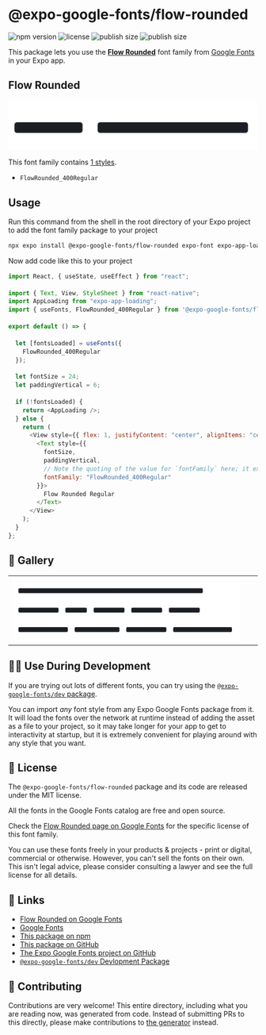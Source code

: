 # @expo-google-fonts/flow-rounded

![npm version](https://flat.badgen.net/npm/v/@expo-google-fonts/flow-rounded)
![license](https://flat.badgen.net/github/license/expo/google-fonts)
![publish size](https://flat.badgen.net/packagephobia/install/@expo-google-fonts/flow-rounded)
![publish size](https://flat.badgen.net/packagephobia/publish/@expo-google-fonts/flow-rounded)

This package lets you use the [**Flow Rounded**](https://fonts.google.com/specimen/Flow+Rounded) font family from [Google Fonts](https://fonts.google.com/) in your Expo app.

## Flow Rounded

![Flow Rounded](./font-family.png)

This font family contains [1 styles](#-gallery).

- `FlowRounded_400Regular`

## Usage

Run this command from the shell in the root directory of your Expo project to add the font family package to your project

```sh
npx expo install @expo-google-fonts/flow-rounded expo-font expo-app-loading
```

Now add code like this to your project

```js
import React, { useState, useEffect } from "react";

import { Text, View, StyleSheet } from "react-native";
import AppLoading from "expo-app-loading";
import { useFonts, FlowRounded_400Regular } from '@expo-google-fonts/flow-rounded';

export default () => {

  let [fontsLoaded] = useFonts({
    FlowRounded_400Regular
  });

  let fontSize = 24;
  let paddingVertical = 6;

  if (!fontsLoaded) {
    return <AppLoading />;
  } else {
    return (
      <View style={{ flex: 1, justifyContent: "center", alignItems: "center" }}>
        <Text style={{
          fontSize,
          paddingVertical,
          // Note the quoting of the value for `fontFamily` here; it expects a string!
          fontFamily: "FlowRounded_400Regular"
        }}>
          Flow Rounded Regular
        </Text>
      </View>
    );
  }
};
```

## 🔡 Gallery


||||
|-|-|-|
|![FlowRounded_400Regular](./FlowRounded_400Regular.ttf.png)||||


## 👩‍💻 Use During Development

If you are trying out lots of different fonts, you can try using the [`@expo-google-fonts/dev` package](https://github.com/expo/google-fonts/tree/master/font-packages/dev#readme).

You can import _any_ font style from any Expo Google Fonts package from it. It will load the fonts over the network at runtime instead of adding the asset as a file to your project, so it may take longer for your app to get to interactivity at startup, but it is extremely convenient for playing around with any style that you want.


## 📖 License

The `@expo-google-fonts/flow-rounded` package and its code are released under the MIT license.

All the fonts in the Google Fonts catalog are free and open source.

Check the [Flow Rounded page on Google Fonts](https://fonts.google.com/specimen/Flow+Rounded) for the specific license of this font family.

You can use these fonts freely in your products & projects - print or digital, commercial or otherwise. However, you can't sell the fonts on their own. This isn't legal advice, please consider consulting a lawyer and see the full license for all details.

## 🔗 Links

- [Flow Rounded on Google Fonts](https://fonts.google.com/specimen/Flow+Rounded)
- [Google Fonts](https://fonts.google.com/)
- [This package on npm](https://www.npmjs.com/package/@expo-google-fonts/flow-rounded)
- [This package on GitHub](https://github.com/expo/google-fonts/tree/master/font-packages/flow-rounded)
- [The Expo Google Fonts project on GitHub](https://github.com/expo/google-fonts)
- [`@expo-google-fonts/dev` Devlopment Package](https://github.com/expo/google-fonts/tree/master/font-packages/dev)

## 🤝 Contributing

Contributions are very welcome! This entire directory, including what you are reading now, was generated from code. Instead of submitting PRs to this directly, please make contributions to [the generator](https://github.com/expo/google-fonts/tree/master/packages/generator) instead.
